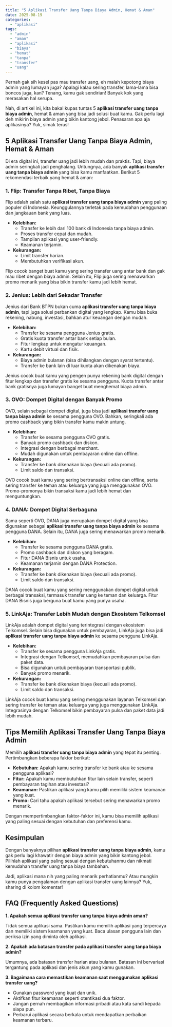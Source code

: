 ```yaml
---
title: "5 Aplikasi Transfer Uang Tanpa Biaya Admin, Hemat & Aman"
date: 2025-08-19
categories: 
  - "aplikasi"
tags: 
  - "admin"
  - "aman"
  - "aplikasi"
  - "biaya"
  - "hemat"
  - "tanpa"
  - "transfer"
  - "uang"
---
```


Pernah gak sih kesel pas mau transfer uang, eh malah kepotong biaya admin yang lumayan juga? Apalagi kalau sering transfer, lama-lama bisa boncos juga, kan? Tenang, kamu gak sendirian! Banyak kok yang merasakan hal serupa.

Nah, di artikel ini, kita bakal kupas tuntas 5 **aplikasi transfer uang tanpa biaya admin**, hemat & aman yang bisa jadi solusi buat kamu. Gak perlu lagi deh mikirin biaya admin yang bikin kantong jebol. Penasaran apa aja aplikasinya? Yuk, simak terus!

## 5 Aplikasi Transfer Uang Tanpa Biaya Admin, Hemat & Aman

Di era digital ini, transfer uang jadi lebih mudah dan praktis. Tapi, biaya admin seringkali jadi penghalang. Untungnya, ada banyak **aplikasi transfer uang tanpa biaya admin** yang bisa kamu manfaatkan. Berikut 5 rekomendasi terbaik yang hemat & aman:

### 1\. Flip: Transfer Tanpa Ribet, Tanpa Biaya

Flip adalah salah satu **aplikasi transfer uang tanpa biaya admin** yang paling populer di Indonesia. Keunggulannya terletak pada kemudahan penggunaan dan jangkauan bank yang luas.

- **Kelebihan:**
    - Transfer ke lebih dari 100 bank di Indonesia tanpa biaya admin.
    - Proses transfer cepat dan mudah.
    - Tampilan aplikasi yang user-friendly.
    - Keamanan terjamin.
- **Kekurangan:**
    - Limit transfer harian.
    - Membutuhkan verifikasi akun.

Flip cocok banget buat kamu yang sering transfer uang antar bank dan gak mau ribet dengan biaya admin. Selain itu, Flip juga sering menawarkan promo menarik yang bisa bikin transfer kamu jadi lebih hemat.

### 2\. Jenius: Lebih dari Sekadar Transfer

Jenius dari Bank BTPN bukan cuma **aplikasi transfer uang tanpa biaya admin**, tapi juga solusi perbankan digital yang lengkap. Kamu bisa buka rekening, nabung, investasi, bahkan atur keuangan dengan mudah.

- **Kelebihan:**
    - Transfer ke sesama pengguna Jenius gratis.
    - Gratis kuota transfer antar bank setiap bulan.
    - Fitur lengkap untuk mengatur keuangan.
    - Kartu debit virtual dan fisik.
- **Kekurangan:**
    - Biaya admin bulanan (bisa dihilangkan dengan syarat tertentu).
    - Transfer ke bank lain di luar kuota akan dikenakan biaya.

Jenius cocok buat kamu yang pengen punya rekening bank digital dengan fitur lengkap dan transfer gratis ke sesama pengguna. Kuota transfer antar bank gratisnya juga lumayan banget buat menghemat biaya admin.

### 3\. OVO: Dompet Digital dengan Banyak Promo

OVO, selain sebagai dompet digital, juga bisa jadi **aplikasi transfer uang tanpa biaya admin** ke sesama pengguna OVO. Bahkan, seringkali ada promo cashback yang bikin transfer kamu makin untung.

- **Kelebihan:**
    - Transfer ke sesama pengguna OVO gratis.
    - Banyak promo cashback dan diskon.
    - Integrasi dengan berbagai merchant.
    - Mudah digunakan untuk pembayaran online dan offline.
- **Kekurangan:**
    - Transfer ke bank dikenakan biaya (kecuali ada promo).
    - Limit saldo dan transaksi.

OVO cocok buat kamu yang sering bertransaksi online dan offline, serta sering transfer ke teman atau keluarga yang juga menggunakan OVO. Promo-promonya bikin transaksi kamu jadi lebih hemat dan menguntungkan.

### 4\. DANA: Dompet Digital Serbaguna

Sama seperti OVO, DANA juga merupakan dompet digital yang bisa digunakan sebagai **aplikasi transfer uang tanpa biaya admin** ke sesama pengguna DANA. Selain itu, DANA juga sering menawarkan promo menarik.

- **Kelebihan:**
    - Transfer ke sesama pengguna DANA gratis.
    - Promo cashback dan diskon yang beragam.
    - Fitur DANA Bisnis untuk usaha.
    - Keamanan terjamin dengan DANA Protection.
- **Kekurangan:**
    - Transfer ke bank dikenakan biaya (kecuali ada promo).
    - Limit saldo dan transaksi.

DANA cocok buat kamu yang sering menggunakan dompet digital untuk berbagai transaksi, termasuk transfer uang ke teman dan keluarga. Fitur DANA Bisnis juga berguna buat kamu yang punya usaha.

### 5\. LinkAja: Transfer Lebih Mudah dengan Ekosistem Telkomsel

LinkAja adalah dompet digital yang terintegrasi dengan ekosistem Telkomsel. Selain bisa digunakan untuk pembayaran, LinkAja juga bisa jadi **aplikasi transfer uang tanpa biaya admin** ke sesama pengguna LinkAja.

- **Kelebihan:**
    - Transfer ke sesama pengguna LinkAja gratis.
    - Integrasi dengan Telkomsel, memudahkan pembayaran pulsa dan paket data.
    - Bisa digunakan untuk pembayaran transportasi publik.
    - Banyak promo menarik.
- **Kekurangan:**
    - Transfer ke bank dikenakan biaya (kecuali ada promo).
    - Limit saldo dan transaksi.

LinkAja cocok buat kamu yang sering menggunakan layanan Telkomsel dan sering transfer ke teman atau keluarga yang juga menggunakan LinkAja. Integrasinya dengan Telkomsel bikin pembayaran pulsa dan paket data jadi lebih mudah.

## Tips Memilih Aplikasi Transfer Uang Tanpa Biaya Admin

Memilih **aplikasi transfer uang tanpa biaya admin** yang tepat itu penting. Pertimbangkan beberapa faktor berikut:

- **Kebutuhan:** Apakah kamu sering transfer ke bank atau ke sesama pengguna aplikasi?
- **Fitur:** Apakah kamu membutuhkan fitur lain selain transfer, seperti pembayaran tagihan atau investasi?
- **Keamanan:** Pastikan aplikasi yang kamu pilih memiliki sistem keamanan yang kuat.
- **Promo:** Cari tahu apakah aplikasi tersebut sering menawarkan promo menarik.

Dengan mempertimbangkan faktor-faktor ini, kamu bisa memilih aplikasi yang paling sesuai dengan kebutuhan dan preferensi kamu.

## Kesimpulan

Dengan banyaknya pilihan **aplikasi transfer uang tanpa biaya admin**, kamu gak perlu lagi khawatir dengan biaya admin yang bikin kantong jebol. Pilihlah aplikasi yang paling sesuai dengan kebutuhanmu dan nikmati kemudahan transfer uang tanpa biaya tambahan.

Jadi, aplikasi mana nih yang paling menarik perhatianmu? Atau mungkin kamu punya pengalaman dengan aplikasi transfer uang lainnya? Yuk, sharing di kolom komentar!

## FAQ (Frequently Asked Questions)

**1\. Apakah semua aplikasi transfer uang tanpa biaya admin aman?**

Tidak semua aplikasi sama. Pastikan kamu memilih aplikasi yang terpercaya dan memiliki sistem keamanan yang kuat. Baca ulasan pengguna lain dan periksa izin yang diminta oleh aplikasi.

**2\. Apakah ada batasan transfer pada aplikasi transfer uang tanpa biaya admin?**

Umumnya, ada batasan transfer harian atau bulanan. Batasan ini bervariasi tergantung pada aplikasi dan jenis akun yang kamu gunakan.

**3\. Bagaimana cara memastikan keamanan saat menggunakan aplikasi transfer uang?**

- Gunakan password yang kuat dan unik.
- Aktifkan fitur keamanan seperti otentikasi dua faktor.
- Jangan pernah membagikan informasi pribadi atau kata sandi kepada siapa pun.
- Perbarui aplikasi secara berkala untuk mendapatkan perbaikan keamanan terbaru.
